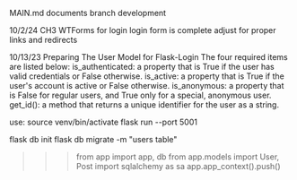 MAIN.md documents branch development

10/2/24 CH3 WTForms for login
    login form is complete
    adjust for proper links and redirects

10/13/23 Preparing The User Model for Flask-Login
The four required items are listed below:
    is_authenticated: a property that is True if the user has valid credentials or False otherwise.
    is_active: a property that is True if the user's account is active or False otherwise.
    is_anonymous: a property that is False for regular users, and True only for a special, anonymous user.
    get_id(): a method that returns a unique identifier for the user as a string.

use:
source venv/bin/activate
flask run --port 5001

flask db init
flask db migrate -m "users table"

>>> from app import app, db
>>> from app.models import User, Post
>>> import sqlalchemy as sa
>>> app.app_context().push()
